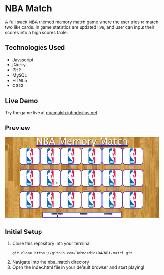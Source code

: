 # NBA Match

A full stack NBA themed memory match game where the user tries to match two like cards. In game statistics are updated live, and user can input their scores into a high scores table.


## Technologies Used
- Javascript
- jQuery
- PHP
- MySQL
- HTML5
- CSS3

## Live Demo
Try the game live at [nbamatch.johndedios.net](https://nbamatch.johndedios.net)

## Preview
![NBAmatch](server/public/assets/images/NBAmatch.gif)

## Initial Setup
1. Clone this repository into your terminal
     ```shell
    git clone https://github.com/Johndedios94/NBA-match.git
    ```
2. Navigate into the nba_match directory
3. Open the index.html file in your default browser and start playing!
